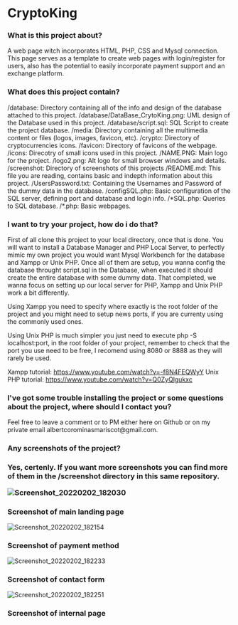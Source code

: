 <h1> CryptoKing </h1>

<h3>What is this project about?</h3>
A web page witch incorporates HTML, PHP, CSS and Mysql connection. This page serves as a template to create web pages with login/register for users, also has the potential to easily incorporate payment support and an exchange platform.

<h3>What does this project contain?</h3>
  /database: Directory containing all of the info and design of the database attached to this project.
    /database/DataBase_CrytoKing.png: UML design of the Database used in this project.
    /database/script.sql: SQL Script to create the project database.
  /media: Directory containing all the multimedia content or files (logos, images, favicon, etc).
    /crypto: Directory of cryptocurrencies icons.
    /favicon: Directory of favicons of the webpage.
    /icons: Direcotry of small icons used in this project.
    /NAME.PNG: Main logo for the project.
    /logo2.png: Alt logo for small browser windows and details.
  /screenshot: Directory of screenshots of this projects 
  /README.md: This file you are reading, contains basic and indepth information about this project.
  /UsersPassword.txt: Containing the Usernames and Password of the dummy data in the database.
  /configSQL.php: Basic configuration of the SQL server, defining port and database and login info.
  /*SQL.php: Queries to SQL database.
  /*.php: Basic webpages.

<h3>I want to try your project, how do i do that?</h3>
First of all clone this project to your local directory, once that is done. You will want to install a Database Manager and PHP Local Server, to perfectly mimic my own project you would want Mysql Workbench for the database and Xampp or Unix PHP. Once all of them are setup, you wanna config the database throught script.sql in the Database, when executed it should create the entire database with some dummy data. That completed, we wanna focus on setting up our local server for PHP, Xampp and Unix PHP work a bit differently.

Using Xampp you need to specify where exactly is the root folder of the project and you might need to setup news ports, if you are currenty using the commonly used ones.

Using Unix PHP is much simpler you just need to execute php -S localhost:port, in the root folder of your project, remember to check that the port you use need to be free, I recomend using 8080 or 8888 as they will rarely be used.

Xampp tutorial: https://www.youtube.com/watch?v=-f8N4FEQWyY
Unix PHP tutorial: https://www.youtube.com/watch?v=Q0ZyQlgukxc

<h3>I've got some trouble installing the project or some questions about the project, where should I contact you?</h3>
Feel free to leave a comment or to PM either here on Github or on my private email albertcorominasmariscot@gmail.com.

<h3>Any screenshots of the project?<h3>
Yes, certenly. If you want more screenshots you can find more of them in the /screenshot directory in this same repository.

![Screenshot_20220202_182030](https://user-images.githubusercontent.com/38464645/156771899-e2a53266-eaf4-42a8-8587-f2f0db246f7e.png)
<h3> Screenshot of main landing page </h3>

![Screenshot_20220202_182154](https://user-images.githubusercontent.com/38464645/156771986-85d4b549-e522-495a-bb74-a586eaa50753.png)
<h3> Screenshot of payment method </h3>

![Screenshot_20220202_182233](https://user-images.githubusercontent.com/38464645/156772110-22af9c5f-5b65-4028-b1f2-1c10edd3d9a2.png)
<h3> Screenshot of contact form </h3>

![Screenshot_20220202_182251](https://user-images.githubusercontent.com/38464645/156772185-c254e996-345b-44db-9b08-07bd8f37c791.png)
<h3> Screenshot of internal page </h3>
